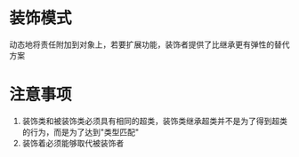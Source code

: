 # 装饰模式

动态地将责任附加到对象上，若要扩展功能，装饰者提供了比继承更有弹性的替代方案

# 注意事项

1. 装饰类和被装饰类必须具有相同的超类，装饰类继承超类并不是为了得到超类的行为，而是为了达到"类型匹配"
2. 装饰着必须能够取代被装饰者